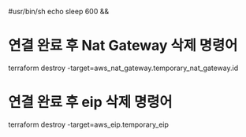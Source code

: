 #usr/bin/sh
echo sleep 600 && 

# 연결 완료 후 Nat Gateway 삭제 명령어 
terraform destroy -target=aws_nat_gateway.temporary_nat_gateway.id

# 연결 완료 후 eip 삭제 명령어
terraform destroy -target=aws_eip.temporary_eip
